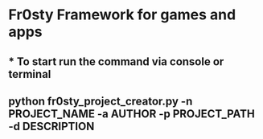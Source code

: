 # Fr0sty Framework for games and apps
## * To start run the command via console or terminal

## python fr0sty_project_creator.py -n PROJECT_NAME -a AUTHOR -p PROJECT_PATH -d DESCRIPTION
